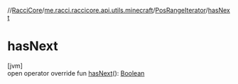 //[RacciCore](../../../index.md)/[me.racci.raccicore.api.utils.minecraft](../index.md)/[PosRangeIterator](index.md)/[hasNext](has-next.md)

# hasNext

[jvm]\
open operator override fun [hasNext](has-next.md)(): [Boolean](https://kotlinlang.org/api/latest/jvm/stdlib/kotlin/-boolean/index.html)
